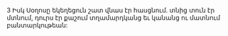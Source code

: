 3 Իսկ Սօղոսը եկեղեցուն շատ վնաս էր հասցնում. տնից տուն էր մտնում, դուրս էր քաշում տղամարդկանց եւ կանանց ու մատնում բանտարկութեան:
